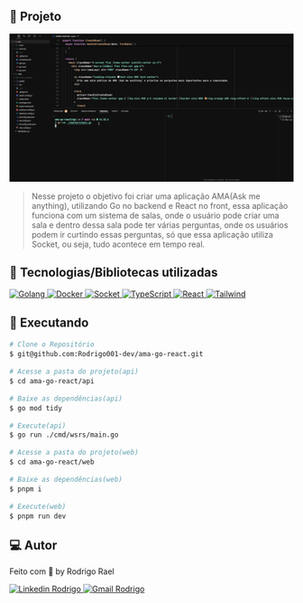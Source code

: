 ## :page_with_curl: Projeto

![AMA Gif](https://github.com/Rodrigo001-dev/ama-go-react/blob/main/.github/images/ama-go-react-gif.gif)

> Nesse projeto o objetivo foi criar uma aplicação AMA(Ask me anything), utilizando Go no backend e React no front, essa aplicação funciona com um sistema de salas, onde o usuário pode criar uma sala e dentro dessa sala pode ter várias perguntas, onde os usuários podem ir curtindo essas perguntas, só que essa aplicação utiliza Socket, ou seja, tudo acontece em tempo real.

## 🚀 Tecnologias/Bibliotecas utilizadas

<a href="http://golang.org/" target="_blank"> <img src="https://img.shields.io/badge/-Golang-007FFF?style=flat-square&logo=Go&logoColor=white" alt="Golang"> </a>
<a href="https://www.docker.com/" target="_blank"> <img src="https://img.shields.io/badge/-Docker-0db7ed?style=flat-square&logo=Docker&logoColor=white" alt="Docker"> </a>
<a href="https://socket.io/" target="_blank"> <img src="https://img.shields.io/badge/-Socket-121214?style=flat-square&logo=Socket.io&logoColor=white" alt="Socket"> </a>
<a href="https://www.typescriptlang.org/" target="_blank"> <img src="https://img.shields.io/badge/-TypeScript-3178C6?style=flat-square&logo=TypeScript&logoColor=white" alt="TypeScript"> </a>
<a href="https://pt-br.reactjs.org/" target="_blank"> <img src="https://img.shields.io/badge/-ReactJS-61DAFB?style=flat-square&logo=React&logoColor=white" alt="React"> </a>
<a href="https://tailwindui.com/documentation" target="_blank"> <img src="https://img.shields.io/badge/-Tailwind-0EA5E9?style=flat-square&logo=tailwindcss&logoColor=white" alt="Tailwind"> </a>

## :construction_worker: Executando

```bash
# Clone o Repositório
$ git@github.com:Rodrigo001-dev/ama-go-react.git
```

```bash
# Acesse a pasta do projeto(api)
$ cd ama-go-react/api
```

```bash
# Baixe as dependências(api)
$ go mod tidy
```

```bash
# Execute(api)
$ go run ./cmd/wsrs/main.go
```

```bash
# Acesse a pasta do projeto(web)
$ cd ama-go-react/web
```

```bash
# Baixe as dependências(web)
$ pnpm i
```

```bash
# Execute(web)
$ pnpm run dev
```

## 💻 Autor

Feito com 💜 by Rodrigo Rael

<a href="https://www.linkedin.com/in/rodrigo-rael-a7a4b51a9/" target="_blank"> <img src="https://img.shields.io/badge/-RodrigoRael-blue?style=flat-square&logo=Linkedin&logoColor=white&link=https" alt="Linkedin Rodrigo"> </a>
<a href="https://img.shields.io/badge/-rodrigorael53@gmail.com-c14438?style=flat-square&logo=Gmail&logoColor=white&link=mailto:rodrigorael53@gmail.com" target="_blank"> <img src="https://img.shields.io/badge/-rodrigorael53@gmail.com-c14438?style=flat-square&logo=Gmail&logoColor=white&link=mailto:rodrigorael53@gmail.com" alt="Gmail Rodrigo"> </a>
